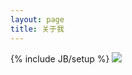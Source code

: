 ```yaml
---
layout: page
title: 关于我
---
```

{% include JB/setup %}
<a href="http://weibo.com/u/1831045497?s=6uyXnP" target="_blank">
<img border="0" src="http://service.t.sina.com.cn/widget/qmd/1831045497/02345c5a/1.png"/>
</a>

